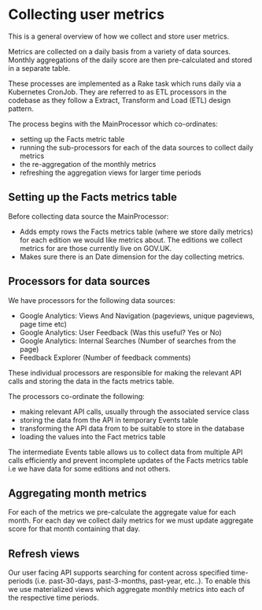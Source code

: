 # Collecting user metrics

This is a general overview of how we collect and store user metrics.

Metrics are collected on a daily basis from a variety of data sources.
Monthly aggregations of the daily score are then pre-calculated and stored in a separate table.

These processes are implemented as a Rake task which runs daily via a Kubernetes CronJob. They are referred to as ETL processors in the codebase as they follow a Extract, Transform and Load (ETL) design pattern.

The process begins with the MainProcessor which co-ordinates:
- setting up the Facts metric table
- running the sub-processors for each of the data sources to collect daily metrics
- the re-aggregation of the monthly metrics
- refreshing the aggregation views for larger time periods

## Setting up the Facts metrics table

Before collecting data source the MainProcessor:
- Adds empty rows the Facts metrics table (where we store daily metrics) for each edition we would like metrics about. The editions we collect metrics for are those currently live on GOV.UK.
- Makes sure there is an Date dimension for the day collecting metrics.

## Processors for data sources

We have processors for the following data sources:
- Google Analytics: Views And Navigation (pageviews, unique pageviews, page time etc)
- Google Analytics: User Feedback (Was this useful? Yes or No)
- Google Analytics: Internal Searches (Number of searches from the page)
- Feedback Explorer (Number of feedback comments)

These individual processors are responsible for making the relevant API calls and storing the data in the facts metrics table.

The processors co-ordinate the following:
- making relevant API calls, usually through the associated service class
- storing the data from the API in temporary Events table
- transforming the API data from to be suitable to store in the database
- loading the values into the Fact metrics table

The intermediate Events table allows us to collect data from multiple API calls efficiently and prevent incomplete updates of the Facts metrics table i.e we have data for some editions and not others.

## Aggregating month metrics

For each of the metrics we pre-calculate the aggregate value for each month. For each day we collect daily metrics for we must update aggregate score for that month containing that day. 

## Refresh views

Our user facing API supports searching for content across specified time-periods (i.e. past-30-days, past-3-months, past-year, etc..). To enable this we use materialized views which aggregate monthly metrics
into each of the respective time periods.
